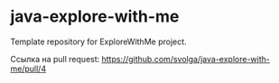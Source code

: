 # java-explore-with-me
Template repository for ExploreWithMe project.

Ссылка на pull request:
https://github.com/svolga/java-explore-with-me/pull/4

